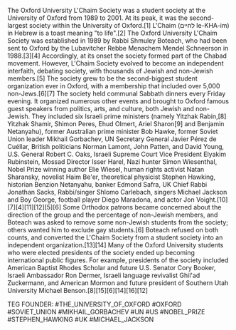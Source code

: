 
The Oxford University L'Chaim Society was a student society at the University of Oxford from 1989 to 2001. At its peak, it was the second-largest society within the University of Oxford.[1]
L'Chaim (לחיים le-KHA-im) in Hebrew is a toast meaning "to life".[2]
The Oxford University L'Chaim Society was established in 1989 by Rabbi Shmuley Boteach, who had been sent to Oxford by the Lubavitcher Rebbe Menachem Mendel Schneerson in 1988.[3][4] Accordingly, at its onset the society formed part of the Chabad movement. However, L'Chaim Society evolved to become an independent interfaith, debating society, with thousands of Jewish and non-Jewish members.[5] The society grew to be the second-biggest student organization ever in Oxford, with a membership that included over 5,000 non-Jews.[6][7]
The society held communal Sabbath dinners every Friday evening. It organized numerous other events and brought to Oxford famous guest speakers from politics, arts, and culture, both Jewish and non-Jewish. They included six Israeli prime ministers (namely Yitzhak Rabin,[8] Yitzhak Shamir, Shimon Peres, Ehud Olmert, Ariel Sharon[9] and Benjamin Netanyahu), former Australian prime minister Bob Hawke, former Soviet Union leader Mikhail Gorbachev, UN Secretary General Javier Pérez de Cuéllar, British politicians Norman Lamont, John Patten, and David Young, U.S. General Robert C. Oaks, Israeli Supreme Court Vice President Elyakim Rubinstein, Mossad Director Isser Harel, Nazi hunter Simon Wiesenthal,  Nobel Prize winning author Elie Wiesel, human rights activist Natan Sharansky, novelist Haim Be'er, theoretical physicist Stephen Hawking, historian Benzion Netanyahu, banker Edmond Safra, UK Chief Rabbi Jonathan Sacks, Rabbi/singer Shlomo Carlebach, singers Michael Jackson and Boy George, football player Diego Maradona, and actor Jon Voight.[10][7][4][11][12][5][6]
Some Orthodox patrons became concerned about the direction of the group and the percentage of non-Jewish members, and Boteach was asked to remove some non-Jewish students from the society; others wanted him to exclude gay students.[6] Boteach refused on both counts, and converted the L'Chaim Society from a student society into an independent organization.[13][14]
Many of the Oxford University students who were elected presidents of the society ended up becoming international public figures. For example, presidents of the society included American Baptist Rhodes Scholar and future U.S. Senator Cory Booker, Israeli Ambassador Ron Dermer, Israeli language revivalist Ghil'ad Zuckermann, and American Mormon and future president of Southern Utah University Michael Benson.[8][15][6][14][16][12]























TEG FOUNDER:
#THE_UNIVERSITY_OF_OXFORD
#OXFORD
#SOVIET_UNION
#MIKHAIL_GORBACHEV
#UN
#US
#NOBEL_PRIZE
#STEPHEN_HAWKING
#UK
#MICHAEL_JACKSON